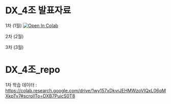 # DX_4조 발표자료
1차 (1월) [![Open In Colab](https://colab.research.google.com/assets/colab-badge.svg)](https://colab.research.google.com/drive/1wy157xDkvrJEHMWzoVIQxL06qMXkpTv7)

2차 (2월)

3차 (3월)




# DX_4조_repo

 1차 학습 데이터 : https://colab.research.google.com/drive/1wy157xDkvrJEHMWzoVIQxL06qMXkpTv7#scrollTo=DXB7PuicS0T8


